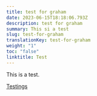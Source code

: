 ```yaml
---
title: test for graham
date: 2023-06-15T18:18:06.793Z
description: test for graham
summary: This si a test
slug: test-for-graham
translationKey: test-for-graham
weight: "1"
toc: "false"
linktitle: Test
---
```

This is a test.



[Testings](https://uniforlsp.com)